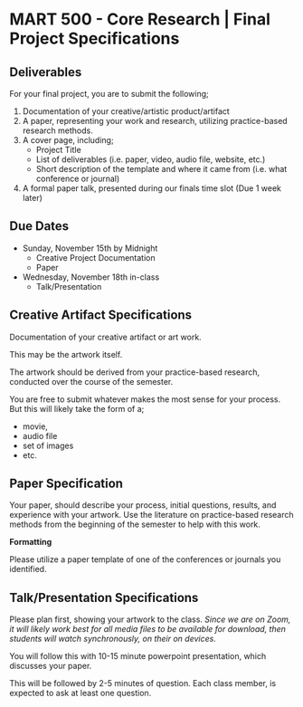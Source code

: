 # MART 500 - Core Research | Final Project Specifications

## Deliverables 

For your final project, you are to submit the following;

1. Documentation of your creative/artistic product/artifact
2. A paper, representing your work and research, utilizing practice-based research methods. 
3. A cover page, including;
	- Project Title
	- List of deliverables (i.e. paper, video, audio file, website, etc.)
	- Short description of the template and where it came from (i.e. what conference or journal)
4. A formal paper talk, presented during our finals time slot (Due 1 week later)

## Due Dates

- Sunday, November 15th by Midnight
	- Creative Project Documentation
	- Paper
- Wednesday, November 18th in-class
	- Talk/Presentation


## Creative Artifact Specifications

Documentation of your creative artifact or art work. 

This may be the artwork itself. 

The artwork should be derived from your practice-based research, conducted over the course of the semester. 

You are free to submit whatever makes the most sense for your process. But this will likely take the form of a;

- movie,
- audio file
- set of images
- etc.


## Paper Specification

Your paper, should describe your process, initial questions, results, and experience with your artwork. Use the literature on practice-based research methods from the beginning of the semester to help with this work.

**Formatting**

Please utilize a paper template of one of the conferences or journals you identified. 

## Talk/Presentation Specifications

Please plan first, showing your artwork to the class. _Since we are on Zoom, it will likely work best for all media files to be available for download, then students will watch synchronously, on their on devices._

You will follow this with 10-15 minute powerpoint presentation, which discusses your paper. 

This will be followed by 2-5 minutes of question. Each class member, is expected to ask at least one question. 